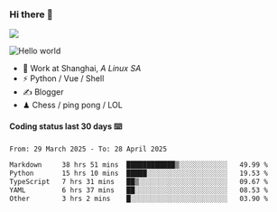 ### Hi there 👋
![](https://komarev.com/ghpvc/?username=Xuhandsome)


<img src="https://github-readme-stats.vercel.app/api?username=XuHandsome&show_icons=true&theme=merko" alt="Hello world">

<br/>

- 🍻  Work at Shanghai, _A Linux SA_
- ⚡  Python / Vue / Shell
- ✍️  Blogger
- ♟  Chess / ping pong / LOL

#### Coding status last 30 days ⌨️

<!--START_SECTION:waka-->

```txt
From: 29 March 2025 - To: 28 April 2025

Markdown     38 hrs 51 mins  ████████████▒░░░░░░░░░░░░   49.99 %
Python       15 hrs 10 mins  █████░░░░░░░░░░░░░░░░░░░░   19.53 %
TypeScript   7 hrs 31 mins   ██▒░░░░░░░░░░░░░░░░░░░░░░   09.67 %
YAML         6 hrs 37 mins   ██░░░░░░░░░░░░░░░░░░░░░░░   08.53 %
Other        3 hrs 2 mins    █░░░░░░░░░░░░░░░░░░░░░░░░   03.90 %
```

<!--END_SECTION:waka-->
